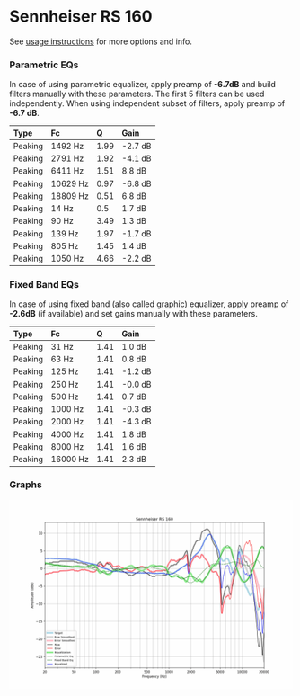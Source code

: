 # Sennheiser RS 160
See [usage instructions](https://github.com/jaakkopasanen/AutoEq#usage) for more options and info.

### Parametric EQs
In case of using parametric equalizer, apply preamp of **-6.7dB** and build filters manually
with these parameters. The first 5 filters can be used independently.
When using independent subset of filters, apply preamp of **-6.7 dB**.

| Type    | Fc       |    Q | Gain    |
|:--------|:---------|:-----|:--------|
| Peaking | 1492 Hz  | 1.99 | -2.7 dB |
| Peaking | 2791 Hz  | 1.92 | -4.1 dB |
| Peaking | 6411 Hz  | 1.51 | 8.8 dB  |
| Peaking | 10629 Hz | 0.97 | -6.8 dB |
| Peaking | 18809 Hz | 0.51 | 6.8 dB  |
| Peaking | 14 Hz    | 0.5  | 1.7 dB  |
| Peaking | 90 Hz    | 3.49 | 1.3 dB  |
| Peaking | 139 Hz   | 1.97 | -1.7 dB |
| Peaking | 805 Hz   | 1.45 | 1.4 dB  |
| Peaking | 1050 Hz  | 4.66 | -2.2 dB |

### Fixed Band EQs
In case of using fixed band (also called graphic) equalizer, apply preamp of **-2.6dB**
(if available) and set gains manually with these parameters.

| Type    | Fc       |    Q | Gain    |
|:--------|:---------|:-----|:--------|
| Peaking | 31 Hz    | 1.41 | 1.0 dB  |
| Peaking | 63 Hz    | 1.41 | 0.8 dB  |
| Peaking | 125 Hz   | 1.41 | -1.2 dB |
| Peaking | 250 Hz   | 1.41 | -0.0 dB |
| Peaking | 500 Hz   | 1.41 | 0.7 dB  |
| Peaking | 1000 Hz  | 1.41 | -0.3 dB |
| Peaking | 2000 Hz  | 1.41 | -4.3 dB |
| Peaking | 4000 Hz  | 1.41 | 1.8 dB  |
| Peaking | 8000 Hz  | 1.41 | 1.6 dB  |
| Peaking | 16000 Hz | 1.41 | 2.3 dB  |

### Graphs
![](./Sennheiser%20RS%20160.png)